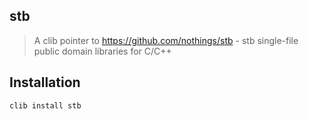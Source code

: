## stb

> A clib pointer to https://github.com/nothings/stb - stb single-file public domain libraries for C/C++

## Installation

```sh
clib install stb
```
